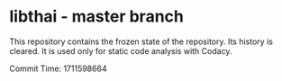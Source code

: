 # libthai - master branch

This repository contains the frozen state of the repository.
Its history is cleared. It is used only for static code
analysis with Codacy.

Commit Time: 1711598664